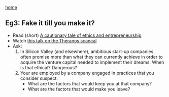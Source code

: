 
[home](/README.md)

## Eg3: Fake it till you  make it?


- Read (short) [A cautionary tale of ethics and  entrepreneurship](https://business-news.ucdenver.edu/2019/05/24/theranos-a-cautionary-tale-of-ethics-and-entrepreneurship)
- Watch [this talk on the  Theranos  scancal](https://www.fastcompany.com/90320848/how-to-watch-the-inventor-hbo-theranos-elizabeth-homes-documentary-without-cable)
- Ask:
  1. In  Silicon Valley (and elsewhere), ambitious start-up companies often promise more than what they can  currently achieve
     in  order to acquire the venture capital needed to implement their dreams. When  is that ethical? Dangerous?
  2. Your  are employed by a company engaged in practices  that  you consider  suspect. 
     - What  are the factors  that would keep you at that  company?
     - What  are the factors that  would make you  leave?
